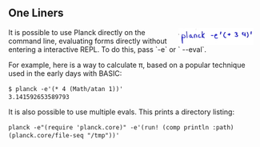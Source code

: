 ## One Liners

<img width="150" align="right" style="margin: 0ex 1em" src="img/one-liners.jpg">
It is possible to use Planck directly on the command line, evaluating forms directly without entering a interactive REPL. To do this, pass `-e` or ` -​-​eval`.

For example, here is a way to calculate π, based on a popular technique used in the early days with BASIC:

```
$ planck -e'(* 4 (Math/atan 1))'
3.141592653589793
```

It is also possible to use multiple evals. This prints a directory listing:

```
planck -e"(require 'planck.core)" -e'(run! (comp println :path) (planck.core/file-seq "/tmp"))'
```
